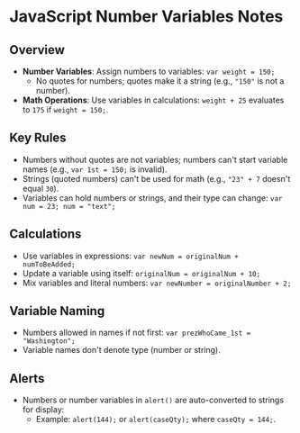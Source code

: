 JavaScript Number Variables Notes
=================================

Overview
--------

-   **Number Variables**: Assign numbers to variables: `var weight = 150;`
    -   No quotes for numbers; quotes make it a string (e.g., `"150"` is not a number).
-   **Math Operations**: Use variables in calculations: `weight + 25` evaluates to `175` if `weight = 150;`.

Key Rules
---------

-   Numbers without quotes are not variables; numbers can't start variable names (e.g., `var 1st = 150;` is invalid).
-   Strings (quoted numbers) can't be used for math (e.g., `"23" + 7` doesn't equal `30`).
-   Variables can hold numbers or strings, and their type can change: `var num = 23; num = "text";`

Calculations
------------

-   Use variables in expressions: `var newNum = originalNum + numToBeAdded;`
-   Update a variable using itself: `originalNum = originalNum + 10;`
-   Mix variables and literal numbers: `var newNumber = originalNumber + 2;`

Variable Naming
---------------

-   Numbers allowed in names if not first: `var prezWhoCame_1st = "Washington";`
-   Variable names don't denote type (number or string).

Alerts
------

-   Numbers or number variables in `alert()` are auto-converted to strings for display:
    -   Example: `alert(144);` or `alert(caseQty);` where `caseQty = 144;`.
